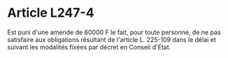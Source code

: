 # Article L247-4

Est puni d'une amende de 60000 F le fait, pour toute personne, de ne pas satisfaire aux obligations résultant de l'article L. 225-109 dans le délai et suivant les modalités fixées par décret en Conseil d'Etat.